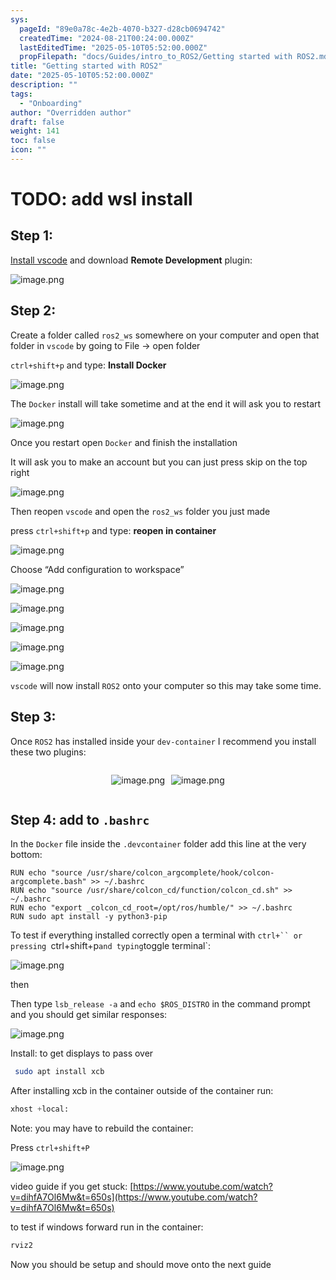 ```yaml
---
sys:
  pageId: "89e0a78c-4e2b-4070-b327-d28cb0694742"
  createdTime: "2024-08-21T00:24:00.000Z"
  lastEditedTime: "2025-05-10T05:52:00.000Z"
  propFilepath: "docs/Guides/intro_to_ROS2/Getting started with ROS2.md"
title: "Getting started with ROS2"
date: "2025-05-10T05:52:00.000Z"
description: ""
tags:
  - "Onboarding"
author: "Overridden author"
draft: false
weight: 141
toc: false
icon: ""
---
```


# TODO: add wsl install

## Step 1:

[Install vscode](https://code.visualstudio.com/download) and download **Remote Development** plugin:

![image.png](https://prod-files-secure.s3.us-west-2.amazonaws.com/d518164a-d88e-44d1-a4ee-3adb3bd8bce0/efb52993-1881-4a40-b95e-6f020334f022/image.png?X-Amz-Algorithm=AWS4-HMAC-SHA256&X-Amz-Content-Sha256=UNSIGNED-PAYLOAD&X-Amz-Credential=ASIAZI2LB466X6A4TP77%2F20250607%2Fus-west-2%2Fs3%2Faws4_request&X-Amz-Date=20250607T200828Z&X-Amz-Expires=3600&X-Amz-Security-Token=IQoJb3JpZ2luX2VjEKP%2F%2F%2F%2F%2F%2F%2F%2F%2F%2FwEaCXVzLXdlc3QtMiJGMEQCIHsB5hXj8%2FCevH5OXQXDFERqOmjBoMIkMPSnF3qEib5wAiBXGsdtrm9HCExvMjVJmtpCUuyF0qI7vK9RGkapP0H9bir%2FAwh8EAAaDDYzNzQyMzE4MzgwNSIMjTnVYpmAVx5wTKCaKtwDDbYBV273sXvyfI7mUEiRR6ybTjCTASJDgXfwZ13n%2BpDSaX309ZazaWrkTdmHj8LKFZkWGGR0PTJ%2FaGZ%2FEWpIDgrEkrbFKqN%2FcUYgJ2FbVeahnb8bEQMnHa0oUbDxHqd1KxagSbh0PnmT1szcycw22DAMnJ1cBW%2BCzIDyFVn6ZPgBJf%2FOSCGWwhcz96i4Y0M%2FtwuopMqtpI%2F4RX0fmcqS62bulr8kUwwmAXsn16%2FBrcb9vvrBrny1SGZJTHMYE%2BXveMGYKI6JnuFw4IQvym7WWRG%2F%2BxgoLLZ6XXq0CS2GfDxBf6aFXie6FC8r8Jya%2BjRMWygpUPf8QJuiyyrBt00TrKBbUVhOyZEmMXU2nF0w%2F1ciITHSeYIe6JLAX20%2BZqVxLj%2FAoYBZVR2dONnPdyu%2BXVqrhA9xueTzxS9QupLoYVjVdrgPw3PMBaKmSjGlfCuKDJ0Xq5G9dJDpGJTn%2Fxl4%2F1fFGPRP%2FHzHOrFhTG6p7Npg1MinnREJUFIF8WRoMGnWco4XXaxzVOjsu2IXliEhIzKi2p8NeSA7iPxJMU1alB0TdL68rWRcxSUrh4TE0JFy%2BocjseH37HpuqWwuM6iuXcSxVWy3ZpAJKB9xWuLZBQMx%2BkI1e7Iv375hTbMwgZaSwgY6pgGnfGG%2BZ0GvSkMzNFwzLejjqLRMcMbVh%2FeByENWBVsUwJAG8%2BUpbXBAVX4H7iEWT0jW9bUWbZqTua03lHB0rnD18%2BFtE91eq91dgGIIkTjqGwIMgVdhiAyZxOw8wWWn%2FGaxahr%2Bkr2eRXQG2ERi6sDOYa5shfdfmVCa%2Fj2NVpqCzYv770iNbHZe6KLlqe2H3wLkKpH%2FGFuv%2BRchiw1DRSoxdKuQNMDZ&X-Amz-Signature=1cb5ac6bd97f872d083a4afc496622837fdc9ae4ee67e036d55125a8a32794fc&X-Amz-SignedHeaders=host&x-id=GetObject)

## Step 2:

Create a folder called `ros2_ws` somewhere on your computer and open that folder in `vscode` by going to File → open folder 

`ctrl+shift+p` and type: **Install Docker**

![image.png](https://prod-files-secure.s3.us-west-2.amazonaws.com/d518164a-d88e-44d1-a4ee-3adb3bd8bce0/2269dc0e-1cd5-47ff-bceb-c04ad9b2eab0/image.png?X-Amz-Algorithm=AWS4-HMAC-SHA256&X-Amz-Content-Sha256=UNSIGNED-PAYLOAD&X-Amz-Credential=ASIAZI2LB466X6A4TP77%2F20250607%2Fus-west-2%2Fs3%2Faws4_request&X-Amz-Date=20250607T200828Z&X-Amz-Expires=3600&X-Amz-Security-Token=IQoJb3JpZ2luX2VjEKP%2F%2F%2F%2F%2F%2F%2F%2F%2F%2FwEaCXVzLXdlc3QtMiJGMEQCIHsB5hXj8%2FCevH5OXQXDFERqOmjBoMIkMPSnF3qEib5wAiBXGsdtrm9HCExvMjVJmtpCUuyF0qI7vK9RGkapP0H9bir%2FAwh8EAAaDDYzNzQyMzE4MzgwNSIMjTnVYpmAVx5wTKCaKtwDDbYBV273sXvyfI7mUEiRR6ybTjCTASJDgXfwZ13n%2BpDSaX309ZazaWrkTdmHj8LKFZkWGGR0PTJ%2FaGZ%2FEWpIDgrEkrbFKqN%2FcUYgJ2FbVeahnb8bEQMnHa0oUbDxHqd1KxagSbh0PnmT1szcycw22DAMnJ1cBW%2BCzIDyFVn6ZPgBJf%2FOSCGWwhcz96i4Y0M%2FtwuopMqtpI%2F4RX0fmcqS62bulr8kUwwmAXsn16%2FBrcb9vvrBrny1SGZJTHMYE%2BXveMGYKI6JnuFw4IQvym7WWRG%2F%2BxgoLLZ6XXq0CS2GfDxBf6aFXie6FC8r8Jya%2BjRMWygpUPf8QJuiyyrBt00TrKBbUVhOyZEmMXU2nF0w%2F1ciITHSeYIe6JLAX20%2BZqVxLj%2FAoYBZVR2dONnPdyu%2BXVqrhA9xueTzxS9QupLoYVjVdrgPw3PMBaKmSjGlfCuKDJ0Xq5G9dJDpGJTn%2Fxl4%2F1fFGPRP%2FHzHOrFhTG6p7Npg1MinnREJUFIF8WRoMGnWco4XXaxzVOjsu2IXliEhIzKi2p8NeSA7iPxJMU1alB0TdL68rWRcxSUrh4TE0JFy%2BocjseH37HpuqWwuM6iuXcSxVWy3ZpAJKB9xWuLZBQMx%2BkI1e7Iv375hTbMwgZaSwgY6pgGnfGG%2BZ0GvSkMzNFwzLejjqLRMcMbVh%2FeByENWBVsUwJAG8%2BUpbXBAVX4H7iEWT0jW9bUWbZqTua03lHB0rnD18%2BFtE91eq91dgGIIkTjqGwIMgVdhiAyZxOw8wWWn%2FGaxahr%2Bkr2eRXQG2ERi6sDOYa5shfdfmVCa%2Fj2NVpqCzYv770iNbHZe6KLlqe2H3wLkKpH%2FGFuv%2BRchiw1DRSoxdKuQNMDZ&X-Amz-Signature=c6aef85e0ea55cd295b45f2dcc099d3ca3e3d67944dcb6fa8c87fceffb24f709&X-Amz-SignedHeaders=host&x-id=GetObject)

The `Docker` install will take sometime and at the end it will ask you to restart

![image.png](https://prod-files-secure.s3.us-west-2.amazonaws.com/d518164a-d88e-44d1-a4ee-3adb3bd8bce0/ed233f78-be33-4b1f-b89c-9c346c0e961e/image.png?X-Amz-Algorithm=AWS4-HMAC-SHA256&X-Amz-Content-Sha256=UNSIGNED-PAYLOAD&X-Amz-Credential=ASIAZI2LB466X6A4TP77%2F20250607%2Fus-west-2%2Fs3%2Faws4_request&X-Amz-Date=20250607T200828Z&X-Amz-Expires=3600&X-Amz-Security-Token=IQoJb3JpZ2luX2VjEKP%2F%2F%2F%2F%2F%2F%2F%2F%2F%2FwEaCXVzLXdlc3QtMiJGMEQCIHsB5hXj8%2FCevH5OXQXDFERqOmjBoMIkMPSnF3qEib5wAiBXGsdtrm9HCExvMjVJmtpCUuyF0qI7vK9RGkapP0H9bir%2FAwh8EAAaDDYzNzQyMzE4MzgwNSIMjTnVYpmAVx5wTKCaKtwDDbYBV273sXvyfI7mUEiRR6ybTjCTASJDgXfwZ13n%2BpDSaX309ZazaWrkTdmHj8LKFZkWGGR0PTJ%2FaGZ%2FEWpIDgrEkrbFKqN%2FcUYgJ2FbVeahnb8bEQMnHa0oUbDxHqd1KxagSbh0PnmT1szcycw22DAMnJ1cBW%2BCzIDyFVn6ZPgBJf%2FOSCGWwhcz96i4Y0M%2FtwuopMqtpI%2F4RX0fmcqS62bulr8kUwwmAXsn16%2FBrcb9vvrBrny1SGZJTHMYE%2BXveMGYKI6JnuFw4IQvym7WWRG%2F%2BxgoLLZ6XXq0CS2GfDxBf6aFXie6FC8r8Jya%2BjRMWygpUPf8QJuiyyrBt00TrKBbUVhOyZEmMXU2nF0w%2F1ciITHSeYIe6JLAX20%2BZqVxLj%2FAoYBZVR2dONnPdyu%2BXVqrhA9xueTzxS9QupLoYVjVdrgPw3PMBaKmSjGlfCuKDJ0Xq5G9dJDpGJTn%2Fxl4%2F1fFGPRP%2FHzHOrFhTG6p7Npg1MinnREJUFIF8WRoMGnWco4XXaxzVOjsu2IXliEhIzKi2p8NeSA7iPxJMU1alB0TdL68rWRcxSUrh4TE0JFy%2BocjseH37HpuqWwuM6iuXcSxVWy3ZpAJKB9xWuLZBQMx%2BkI1e7Iv375hTbMwgZaSwgY6pgGnfGG%2BZ0GvSkMzNFwzLejjqLRMcMbVh%2FeByENWBVsUwJAG8%2BUpbXBAVX4H7iEWT0jW9bUWbZqTua03lHB0rnD18%2BFtE91eq91dgGIIkTjqGwIMgVdhiAyZxOw8wWWn%2FGaxahr%2Bkr2eRXQG2ERi6sDOYa5shfdfmVCa%2Fj2NVpqCzYv770iNbHZe6KLlqe2H3wLkKpH%2FGFuv%2BRchiw1DRSoxdKuQNMDZ&X-Amz-Signature=b40a99449854710aa959f03ebf7165fc62380499c1d899e7bd24ffe3770528fa&X-Amz-SignedHeaders=host&x-id=GetObject)

Once you restart open `Docker` and finish the installation

It will ask you to make an account but you can just press skip on the top right

![image.png](https://prod-files-secure.s3.us-west-2.amazonaws.com/d518164a-d88e-44d1-a4ee-3adb3bd8bce0/21010ad9-1659-4fd9-9f59-9932a09b2a3d/image.png?X-Amz-Algorithm=AWS4-HMAC-SHA256&X-Amz-Content-Sha256=UNSIGNED-PAYLOAD&X-Amz-Credential=ASIAZI2LB466X6A4TP77%2F20250607%2Fus-west-2%2Fs3%2Faws4_request&X-Amz-Date=20250607T200828Z&X-Amz-Expires=3600&X-Amz-Security-Token=IQoJb3JpZ2luX2VjEKP%2F%2F%2F%2F%2F%2F%2F%2F%2F%2FwEaCXVzLXdlc3QtMiJGMEQCIHsB5hXj8%2FCevH5OXQXDFERqOmjBoMIkMPSnF3qEib5wAiBXGsdtrm9HCExvMjVJmtpCUuyF0qI7vK9RGkapP0H9bir%2FAwh8EAAaDDYzNzQyMzE4MzgwNSIMjTnVYpmAVx5wTKCaKtwDDbYBV273sXvyfI7mUEiRR6ybTjCTASJDgXfwZ13n%2BpDSaX309ZazaWrkTdmHj8LKFZkWGGR0PTJ%2FaGZ%2FEWpIDgrEkrbFKqN%2FcUYgJ2FbVeahnb8bEQMnHa0oUbDxHqd1KxagSbh0PnmT1szcycw22DAMnJ1cBW%2BCzIDyFVn6ZPgBJf%2FOSCGWwhcz96i4Y0M%2FtwuopMqtpI%2F4RX0fmcqS62bulr8kUwwmAXsn16%2FBrcb9vvrBrny1SGZJTHMYE%2BXveMGYKI6JnuFw4IQvym7WWRG%2F%2BxgoLLZ6XXq0CS2GfDxBf6aFXie6FC8r8Jya%2BjRMWygpUPf8QJuiyyrBt00TrKBbUVhOyZEmMXU2nF0w%2F1ciITHSeYIe6JLAX20%2BZqVxLj%2FAoYBZVR2dONnPdyu%2BXVqrhA9xueTzxS9QupLoYVjVdrgPw3PMBaKmSjGlfCuKDJ0Xq5G9dJDpGJTn%2Fxl4%2F1fFGPRP%2FHzHOrFhTG6p7Npg1MinnREJUFIF8WRoMGnWco4XXaxzVOjsu2IXliEhIzKi2p8NeSA7iPxJMU1alB0TdL68rWRcxSUrh4TE0JFy%2BocjseH37HpuqWwuM6iuXcSxVWy3ZpAJKB9xWuLZBQMx%2BkI1e7Iv375hTbMwgZaSwgY6pgGnfGG%2BZ0GvSkMzNFwzLejjqLRMcMbVh%2FeByENWBVsUwJAG8%2BUpbXBAVX4H7iEWT0jW9bUWbZqTua03lHB0rnD18%2BFtE91eq91dgGIIkTjqGwIMgVdhiAyZxOw8wWWn%2FGaxahr%2Bkr2eRXQG2ERi6sDOYa5shfdfmVCa%2Fj2NVpqCzYv770iNbHZe6KLlqe2H3wLkKpH%2FGFuv%2BRchiw1DRSoxdKuQNMDZ&X-Amz-Signature=7b3caed604942eb548b3e3560b883aa9ff98702745baaa278fe0ef7dbc71df5f&X-Amz-SignedHeaders=host&x-id=GetObject)

Then reopen `vscode` and open the `ros2_ws` folder you just made

press `ctrl+shift+p` and type: **reopen in container**

![image.png](https://prod-files-secure.s3.us-west-2.amazonaws.com/d518164a-d88e-44d1-a4ee-3adb3bd8bce0/4e93b8c2-41ad-488c-8095-c74205196118/image.png?X-Amz-Algorithm=AWS4-HMAC-SHA256&X-Amz-Content-Sha256=UNSIGNED-PAYLOAD&X-Amz-Credential=ASIAZI2LB466X6A4TP77%2F20250607%2Fus-west-2%2Fs3%2Faws4_request&X-Amz-Date=20250607T200828Z&X-Amz-Expires=3600&X-Amz-Security-Token=IQoJb3JpZ2luX2VjEKP%2F%2F%2F%2F%2F%2F%2F%2F%2F%2FwEaCXVzLXdlc3QtMiJGMEQCIHsB5hXj8%2FCevH5OXQXDFERqOmjBoMIkMPSnF3qEib5wAiBXGsdtrm9HCExvMjVJmtpCUuyF0qI7vK9RGkapP0H9bir%2FAwh8EAAaDDYzNzQyMzE4MzgwNSIMjTnVYpmAVx5wTKCaKtwDDbYBV273sXvyfI7mUEiRR6ybTjCTASJDgXfwZ13n%2BpDSaX309ZazaWrkTdmHj8LKFZkWGGR0PTJ%2FaGZ%2FEWpIDgrEkrbFKqN%2FcUYgJ2FbVeahnb8bEQMnHa0oUbDxHqd1KxagSbh0PnmT1szcycw22DAMnJ1cBW%2BCzIDyFVn6ZPgBJf%2FOSCGWwhcz96i4Y0M%2FtwuopMqtpI%2F4RX0fmcqS62bulr8kUwwmAXsn16%2FBrcb9vvrBrny1SGZJTHMYE%2BXveMGYKI6JnuFw4IQvym7WWRG%2F%2BxgoLLZ6XXq0CS2GfDxBf6aFXie6FC8r8Jya%2BjRMWygpUPf8QJuiyyrBt00TrKBbUVhOyZEmMXU2nF0w%2F1ciITHSeYIe6JLAX20%2BZqVxLj%2FAoYBZVR2dONnPdyu%2BXVqrhA9xueTzxS9QupLoYVjVdrgPw3PMBaKmSjGlfCuKDJ0Xq5G9dJDpGJTn%2Fxl4%2F1fFGPRP%2FHzHOrFhTG6p7Npg1MinnREJUFIF8WRoMGnWco4XXaxzVOjsu2IXliEhIzKi2p8NeSA7iPxJMU1alB0TdL68rWRcxSUrh4TE0JFy%2BocjseH37HpuqWwuM6iuXcSxVWy3ZpAJKB9xWuLZBQMx%2BkI1e7Iv375hTbMwgZaSwgY6pgGnfGG%2BZ0GvSkMzNFwzLejjqLRMcMbVh%2FeByENWBVsUwJAG8%2BUpbXBAVX4H7iEWT0jW9bUWbZqTua03lHB0rnD18%2BFtE91eq91dgGIIkTjqGwIMgVdhiAyZxOw8wWWn%2FGaxahr%2Bkr2eRXQG2ERi6sDOYa5shfdfmVCa%2Fj2NVpqCzYv770iNbHZe6KLlqe2H3wLkKpH%2FGFuv%2BRchiw1DRSoxdKuQNMDZ&X-Amz-Signature=9f004b292c9137bee9e541f88e282779176e57a19f4486f06a0aaef7aed58cfd&X-Amz-SignedHeaders=host&x-id=GetObject)

Choose “Add configuration to workspace”

![image.png](https://prod-files-secure.s3.us-west-2.amazonaws.com/d518164a-d88e-44d1-a4ee-3adb3bd8bce0/9560b282-5060-4989-ba37-97e7b2c22476/image.png?X-Amz-Algorithm=AWS4-HMAC-SHA256&X-Amz-Content-Sha256=UNSIGNED-PAYLOAD&X-Amz-Credential=ASIAZI2LB466X6A4TP77%2F20250607%2Fus-west-2%2Fs3%2Faws4_request&X-Amz-Date=20250607T200828Z&X-Amz-Expires=3600&X-Amz-Security-Token=IQoJb3JpZ2luX2VjEKP%2F%2F%2F%2F%2F%2F%2F%2F%2F%2FwEaCXVzLXdlc3QtMiJGMEQCIHsB5hXj8%2FCevH5OXQXDFERqOmjBoMIkMPSnF3qEib5wAiBXGsdtrm9HCExvMjVJmtpCUuyF0qI7vK9RGkapP0H9bir%2FAwh8EAAaDDYzNzQyMzE4MzgwNSIMjTnVYpmAVx5wTKCaKtwDDbYBV273sXvyfI7mUEiRR6ybTjCTASJDgXfwZ13n%2BpDSaX309ZazaWrkTdmHj8LKFZkWGGR0PTJ%2FaGZ%2FEWpIDgrEkrbFKqN%2FcUYgJ2FbVeahnb8bEQMnHa0oUbDxHqd1KxagSbh0PnmT1szcycw22DAMnJ1cBW%2BCzIDyFVn6ZPgBJf%2FOSCGWwhcz96i4Y0M%2FtwuopMqtpI%2F4RX0fmcqS62bulr8kUwwmAXsn16%2FBrcb9vvrBrny1SGZJTHMYE%2BXveMGYKI6JnuFw4IQvym7WWRG%2F%2BxgoLLZ6XXq0CS2GfDxBf6aFXie6FC8r8Jya%2BjRMWygpUPf8QJuiyyrBt00TrKBbUVhOyZEmMXU2nF0w%2F1ciITHSeYIe6JLAX20%2BZqVxLj%2FAoYBZVR2dONnPdyu%2BXVqrhA9xueTzxS9QupLoYVjVdrgPw3PMBaKmSjGlfCuKDJ0Xq5G9dJDpGJTn%2Fxl4%2F1fFGPRP%2FHzHOrFhTG6p7Npg1MinnREJUFIF8WRoMGnWco4XXaxzVOjsu2IXliEhIzKi2p8NeSA7iPxJMU1alB0TdL68rWRcxSUrh4TE0JFy%2BocjseH37HpuqWwuM6iuXcSxVWy3ZpAJKB9xWuLZBQMx%2BkI1e7Iv375hTbMwgZaSwgY6pgGnfGG%2BZ0GvSkMzNFwzLejjqLRMcMbVh%2FeByENWBVsUwJAG8%2BUpbXBAVX4H7iEWT0jW9bUWbZqTua03lHB0rnD18%2BFtE91eq91dgGIIkTjqGwIMgVdhiAyZxOw8wWWn%2FGaxahr%2Bkr2eRXQG2ERi6sDOYa5shfdfmVCa%2Fj2NVpqCzYv770iNbHZe6KLlqe2H3wLkKpH%2FGFuv%2BRchiw1DRSoxdKuQNMDZ&X-Amz-Signature=054a25c9ea2f131db35a958a520ff198e868ad5c38dcbdeb05f481d495a14f2b&X-Amz-SignedHeaders=host&x-id=GetObject)

![image.png](https://prod-files-secure.s3.us-west-2.amazonaws.com/d518164a-d88e-44d1-a4ee-3adb3bd8bce0/2ee63f81-886b-48e8-a553-dc6e5eac99e4/image.png?X-Amz-Algorithm=AWS4-HMAC-SHA256&X-Amz-Content-Sha256=UNSIGNED-PAYLOAD&X-Amz-Credential=ASIAZI2LB466X6A4TP77%2F20250607%2Fus-west-2%2Fs3%2Faws4_request&X-Amz-Date=20250607T200828Z&X-Amz-Expires=3600&X-Amz-Security-Token=IQoJb3JpZ2luX2VjEKP%2F%2F%2F%2F%2F%2F%2F%2F%2F%2FwEaCXVzLXdlc3QtMiJGMEQCIHsB5hXj8%2FCevH5OXQXDFERqOmjBoMIkMPSnF3qEib5wAiBXGsdtrm9HCExvMjVJmtpCUuyF0qI7vK9RGkapP0H9bir%2FAwh8EAAaDDYzNzQyMzE4MzgwNSIMjTnVYpmAVx5wTKCaKtwDDbYBV273sXvyfI7mUEiRR6ybTjCTASJDgXfwZ13n%2BpDSaX309ZazaWrkTdmHj8LKFZkWGGR0PTJ%2FaGZ%2FEWpIDgrEkrbFKqN%2FcUYgJ2FbVeahnb8bEQMnHa0oUbDxHqd1KxagSbh0PnmT1szcycw22DAMnJ1cBW%2BCzIDyFVn6ZPgBJf%2FOSCGWwhcz96i4Y0M%2FtwuopMqtpI%2F4RX0fmcqS62bulr8kUwwmAXsn16%2FBrcb9vvrBrny1SGZJTHMYE%2BXveMGYKI6JnuFw4IQvym7WWRG%2F%2BxgoLLZ6XXq0CS2GfDxBf6aFXie6FC8r8Jya%2BjRMWygpUPf8QJuiyyrBt00TrKBbUVhOyZEmMXU2nF0w%2F1ciITHSeYIe6JLAX20%2BZqVxLj%2FAoYBZVR2dONnPdyu%2BXVqrhA9xueTzxS9QupLoYVjVdrgPw3PMBaKmSjGlfCuKDJ0Xq5G9dJDpGJTn%2Fxl4%2F1fFGPRP%2FHzHOrFhTG6p7Npg1MinnREJUFIF8WRoMGnWco4XXaxzVOjsu2IXliEhIzKi2p8NeSA7iPxJMU1alB0TdL68rWRcxSUrh4TE0JFy%2BocjseH37HpuqWwuM6iuXcSxVWy3ZpAJKB9xWuLZBQMx%2BkI1e7Iv375hTbMwgZaSwgY6pgGnfGG%2BZ0GvSkMzNFwzLejjqLRMcMbVh%2FeByENWBVsUwJAG8%2BUpbXBAVX4H7iEWT0jW9bUWbZqTua03lHB0rnD18%2BFtE91eq91dgGIIkTjqGwIMgVdhiAyZxOw8wWWn%2FGaxahr%2Bkr2eRXQG2ERi6sDOYa5shfdfmVCa%2Fj2NVpqCzYv770iNbHZe6KLlqe2H3wLkKpH%2FGFuv%2BRchiw1DRSoxdKuQNMDZ&X-Amz-Signature=8c98011a15c26d5e83bc006d5223a2363ad5a404402dd4459b43909fe13675ab&X-Amz-SignedHeaders=host&x-id=GetObject)

![image.png](https://prod-files-secure.s3.us-west-2.amazonaws.com/d518164a-d88e-44d1-a4ee-3adb3bd8bce0/ae1580b2-b048-407e-aed9-b584224a7a04/image.png?X-Amz-Algorithm=AWS4-HMAC-SHA256&X-Amz-Content-Sha256=UNSIGNED-PAYLOAD&X-Amz-Credential=ASIAZI2LB466X6A4TP77%2F20250607%2Fus-west-2%2Fs3%2Faws4_request&X-Amz-Date=20250607T200828Z&X-Amz-Expires=3600&X-Amz-Security-Token=IQoJb3JpZ2luX2VjEKP%2F%2F%2F%2F%2F%2F%2F%2F%2F%2FwEaCXVzLXdlc3QtMiJGMEQCIHsB5hXj8%2FCevH5OXQXDFERqOmjBoMIkMPSnF3qEib5wAiBXGsdtrm9HCExvMjVJmtpCUuyF0qI7vK9RGkapP0H9bir%2FAwh8EAAaDDYzNzQyMzE4MzgwNSIMjTnVYpmAVx5wTKCaKtwDDbYBV273sXvyfI7mUEiRR6ybTjCTASJDgXfwZ13n%2BpDSaX309ZazaWrkTdmHj8LKFZkWGGR0PTJ%2FaGZ%2FEWpIDgrEkrbFKqN%2FcUYgJ2FbVeahnb8bEQMnHa0oUbDxHqd1KxagSbh0PnmT1szcycw22DAMnJ1cBW%2BCzIDyFVn6ZPgBJf%2FOSCGWwhcz96i4Y0M%2FtwuopMqtpI%2F4RX0fmcqS62bulr8kUwwmAXsn16%2FBrcb9vvrBrny1SGZJTHMYE%2BXveMGYKI6JnuFw4IQvym7WWRG%2F%2BxgoLLZ6XXq0CS2GfDxBf6aFXie6FC8r8Jya%2BjRMWygpUPf8QJuiyyrBt00TrKBbUVhOyZEmMXU2nF0w%2F1ciITHSeYIe6JLAX20%2BZqVxLj%2FAoYBZVR2dONnPdyu%2BXVqrhA9xueTzxS9QupLoYVjVdrgPw3PMBaKmSjGlfCuKDJ0Xq5G9dJDpGJTn%2Fxl4%2F1fFGPRP%2FHzHOrFhTG6p7Npg1MinnREJUFIF8WRoMGnWco4XXaxzVOjsu2IXliEhIzKi2p8NeSA7iPxJMU1alB0TdL68rWRcxSUrh4TE0JFy%2BocjseH37HpuqWwuM6iuXcSxVWy3ZpAJKB9xWuLZBQMx%2BkI1e7Iv375hTbMwgZaSwgY6pgGnfGG%2BZ0GvSkMzNFwzLejjqLRMcMbVh%2FeByENWBVsUwJAG8%2BUpbXBAVX4H7iEWT0jW9bUWbZqTua03lHB0rnD18%2BFtE91eq91dgGIIkTjqGwIMgVdhiAyZxOw8wWWn%2FGaxahr%2Bkr2eRXQG2ERi6sDOYa5shfdfmVCa%2Fj2NVpqCzYv770iNbHZe6KLlqe2H3wLkKpH%2FGFuv%2BRchiw1DRSoxdKuQNMDZ&X-Amz-Signature=48860f85d48f71d470e23733085f7c8d87a0e67c6a39d98f758d5ca28a01b603&X-Amz-SignedHeaders=host&x-id=GetObject)

![image.png](https://prod-files-secure.s3.us-west-2.amazonaws.com/d518164a-d88e-44d1-a4ee-3adb3bd8bce0/53255b28-f75e-430f-b9e3-c0ac8577e42b/image.png?X-Amz-Algorithm=AWS4-HMAC-SHA256&X-Amz-Content-Sha256=UNSIGNED-PAYLOAD&X-Amz-Credential=ASIAZI2LB466X6A4TP77%2F20250607%2Fus-west-2%2Fs3%2Faws4_request&X-Amz-Date=20250607T200828Z&X-Amz-Expires=3600&X-Amz-Security-Token=IQoJb3JpZ2luX2VjEKP%2F%2F%2F%2F%2F%2F%2F%2F%2F%2FwEaCXVzLXdlc3QtMiJGMEQCIHsB5hXj8%2FCevH5OXQXDFERqOmjBoMIkMPSnF3qEib5wAiBXGsdtrm9HCExvMjVJmtpCUuyF0qI7vK9RGkapP0H9bir%2FAwh8EAAaDDYzNzQyMzE4MzgwNSIMjTnVYpmAVx5wTKCaKtwDDbYBV273sXvyfI7mUEiRR6ybTjCTASJDgXfwZ13n%2BpDSaX309ZazaWrkTdmHj8LKFZkWGGR0PTJ%2FaGZ%2FEWpIDgrEkrbFKqN%2FcUYgJ2FbVeahnb8bEQMnHa0oUbDxHqd1KxagSbh0PnmT1szcycw22DAMnJ1cBW%2BCzIDyFVn6ZPgBJf%2FOSCGWwhcz96i4Y0M%2FtwuopMqtpI%2F4RX0fmcqS62bulr8kUwwmAXsn16%2FBrcb9vvrBrny1SGZJTHMYE%2BXveMGYKI6JnuFw4IQvym7WWRG%2F%2BxgoLLZ6XXq0CS2GfDxBf6aFXie6FC8r8Jya%2BjRMWygpUPf8QJuiyyrBt00TrKBbUVhOyZEmMXU2nF0w%2F1ciITHSeYIe6JLAX20%2BZqVxLj%2FAoYBZVR2dONnPdyu%2BXVqrhA9xueTzxS9QupLoYVjVdrgPw3PMBaKmSjGlfCuKDJ0Xq5G9dJDpGJTn%2Fxl4%2F1fFGPRP%2FHzHOrFhTG6p7Npg1MinnREJUFIF8WRoMGnWco4XXaxzVOjsu2IXliEhIzKi2p8NeSA7iPxJMU1alB0TdL68rWRcxSUrh4TE0JFy%2BocjseH37HpuqWwuM6iuXcSxVWy3ZpAJKB9xWuLZBQMx%2BkI1e7Iv375hTbMwgZaSwgY6pgGnfGG%2BZ0GvSkMzNFwzLejjqLRMcMbVh%2FeByENWBVsUwJAG8%2BUpbXBAVX4H7iEWT0jW9bUWbZqTua03lHB0rnD18%2BFtE91eq91dgGIIkTjqGwIMgVdhiAyZxOw8wWWn%2FGaxahr%2Bkr2eRXQG2ERi6sDOYa5shfdfmVCa%2Fj2NVpqCzYv770iNbHZe6KLlqe2H3wLkKpH%2FGFuv%2BRchiw1DRSoxdKuQNMDZ&X-Amz-Signature=538632b293e7ff3b70f7b514ffadf6e913cac73f39dfb918d280d47cd215d77d&X-Amz-SignedHeaders=host&x-id=GetObject)

![image.png](https://prod-files-secure.s3.us-west-2.amazonaws.com/d518164a-d88e-44d1-a4ee-3adb3bd8bce0/7c562767-5af9-4ffb-97d1-327bcdf4ee00/image.png?X-Amz-Algorithm=AWS4-HMAC-SHA256&X-Amz-Content-Sha256=UNSIGNED-PAYLOAD&X-Amz-Credential=ASIAZI2LB466X6A4TP77%2F20250607%2Fus-west-2%2Fs3%2Faws4_request&X-Amz-Date=20250607T200828Z&X-Amz-Expires=3600&X-Amz-Security-Token=IQoJb3JpZ2luX2VjEKP%2F%2F%2F%2F%2F%2F%2F%2F%2F%2FwEaCXVzLXdlc3QtMiJGMEQCIHsB5hXj8%2FCevH5OXQXDFERqOmjBoMIkMPSnF3qEib5wAiBXGsdtrm9HCExvMjVJmtpCUuyF0qI7vK9RGkapP0H9bir%2FAwh8EAAaDDYzNzQyMzE4MzgwNSIMjTnVYpmAVx5wTKCaKtwDDbYBV273sXvyfI7mUEiRR6ybTjCTASJDgXfwZ13n%2BpDSaX309ZazaWrkTdmHj8LKFZkWGGR0PTJ%2FaGZ%2FEWpIDgrEkrbFKqN%2FcUYgJ2FbVeahnb8bEQMnHa0oUbDxHqd1KxagSbh0PnmT1szcycw22DAMnJ1cBW%2BCzIDyFVn6ZPgBJf%2FOSCGWwhcz96i4Y0M%2FtwuopMqtpI%2F4RX0fmcqS62bulr8kUwwmAXsn16%2FBrcb9vvrBrny1SGZJTHMYE%2BXveMGYKI6JnuFw4IQvym7WWRG%2F%2BxgoLLZ6XXq0CS2GfDxBf6aFXie6FC8r8Jya%2BjRMWygpUPf8QJuiyyrBt00TrKBbUVhOyZEmMXU2nF0w%2F1ciITHSeYIe6JLAX20%2BZqVxLj%2FAoYBZVR2dONnPdyu%2BXVqrhA9xueTzxS9QupLoYVjVdrgPw3PMBaKmSjGlfCuKDJ0Xq5G9dJDpGJTn%2Fxl4%2F1fFGPRP%2FHzHOrFhTG6p7Npg1MinnREJUFIF8WRoMGnWco4XXaxzVOjsu2IXliEhIzKi2p8NeSA7iPxJMU1alB0TdL68rWRcxSUrh4TE0JFy%2BocjseH37HpuqWwuM6iuXcSxVWy3ZpAJKB9xWuLZBQMx%2BkI1e7Iv375hTbMwgZaSwgY6pgGnfGG%2BZ0GvSkMzNFwzLejjqLRMcMbVh%2FeByENWBVsUwJAG8%2BUpbXBAVX4H7iEWT0jW9bUWbZqTua03lHB0rnD18%2BFtE91eq91dgGIIkTjqGwIMgVdhiAyZxOw8wWWn%2FGaxahr%2Bkr2eRXQG2ERi6sDOYa5shfdfmVCa%2Fj2NVpqCzYv770iNbHZe6KLlqe2H3wLkKpH%2FGFuv%2BRchiw1DRSoxdKuQNMDZ&X-Amz-Signature=84be23733e6d5a38f4004f421c0d5511967fd122c362d566fb95e9fcdf929c68&X-Amz-SignedHeaders=host&x-id=GetObject)

`vscode` will now install `ROS2` onto your computer so this may take some time.

## Step 3:

Once `ROS2` has installed inside your `dev-container` I recommend you install these two plugins:

<div style="display: flex;flex-direction: row; column-gap:10px; max-width: 630px;justify-content: center;">
<div>

![image.png](https://prod-files-secure.s3.us-west-2.amazonaws.com/d518164a-d88e-44d1-a4ee-3adb3bd8bce0/3fc3d550-5a54-4ba1-ba6b-faa01cdb7369/image.png?X-Amz-Algorithm=AWS4-HMAC-SHA256&X-Amz-Content-Sha256=UNSIGNED-PAYLOAD&X-Amz-Credential=ASIAZI2LB4664SUBWFOP%2F20250607%2Fus-west-2%2Fs3%2Faws4_request&X-Amz-Date=20250607T200831Z&X-Amz-Expires=3600&X-Amz-Security-Token=IQoJb3JpZ2luX2VjEKP%2F%2F%2F%2F%2F%2F%2F%2F%2F%2FwEaCXVzLXdlc3QtMiJGMEQCIAxDf8ZIItpfQPSfu2WMzjpakfdOiw57awNKo3iHaSpYAiABJrexPXpQE%2B%2BVwwQQX1l04%2FM%2Bb0V6Q7fHfZaf2%2FCMlSr%2FAwh8EAAaDDYzNzQyMzE4MzgwNSIMR2bp0561WdlNUwdRKtwDTZ3XoCT0u0cWIr7xSNzkI9%2FUIsBXKEBDO9NMvb2BPaOIl2Trofo34%2FFhZTZzj8u7KcaHNMzZgpVq%2BBRCG8Gm%2FPUXS%2BjA%2BVLnQXcKxu6bz9TUBrPbSELzZ2VadS3GQy%2FVWWxMxXNz%2ByQwnuZi0fBt8bpqA97RdsF9fd3SN7rvqM7Ab%2FlpobhxJjn2uIxmjTWksqNOgDLDTLhvEM6rN8BYy8eIISLXtWXtH2DW98JBCBsm4cnBJI3kVoFjtcvt5blY2zqNW44VuUEAuQZqPM6FdJyMZcu3VAU5Fm%2B%2BhIR8dUSi5OJH8lRFiMoPfnUrLo9v5qLZy2JYk8eJyZWIHP9qfK7sUvTg7p%2BiZaR5l4hJD%2BgUBNc5P9T0Uc7nCxMyRwQH7BhX8pt0zlq%2FoMVh7izna8QGKTNh6ucomxcsEZqWscKlJwZRA20E%2BGc3pmtLq%2FXGE%2F61Z%2BzaGlgejYg9GE%2Bqv4ejW%2B6MO%2FLJPq2wIXWtGkx0IC88n%2BJsa8sJFLJV%2FxyuSEkg%2BfyB96jwk2HxoI%2B1a6hOiXvg62WF1XwJJlcXsWOgGHucKRFfnjVsjomKzHuL5p8i74WWLLm1CSn5z%2BCxE8ROTv3XpZX2H3hlivzNf3Czpbfr7afHJTgOFMcwg5aSwgY6pgEh8UEZGzegHlmrGNJvCfH%2BWgkm%2F%2FuudBgyL8GtjjWFXopxbTrs4EVA4FAehTDGM9LhP8fKnSfUF7rZXE6UtojdwJ8NXtT6VYXyqTeSf6sNES1V1T8u5yATjxLycsb1w07ArcFrQ8Ze1L2XywlkqQhq7aJ9EteduCTUQXokZMxCvT%2BZaJXYQfHrW%2Foxp8PK1peuqwVnvKDeg5Rlh9VAxA4RQp9NbA%2Bk&X-Amz-Signature=92f0060f133620f60465b9c2cec578e946b07ce72f8a98bca252e5f1d91da04c&X-Amz-SignedHeaders=host&x-id=GetObject)

</div>
<div>

![image.png](https://prod-files-secure.s3.us-west-2.amazonaws.com/d518164a-d88e-44d1-a4ee-3adb3bd8bce0/d994cc66-13c2-4093-a5a3-f84cf4601a82/image.png?X-Amz-Algorithm=AWS4-HMAC-SHA256&X-Amz-Content-Sha256=UNSIGNED-PAYLOAD&X-Amz-Credential=ASIAZI2LB4664MSVVZUW%2F20250607%2Fus-west-2%2Fs3%2Faws4_request&X-Amz-Date=20250607T200831Z&X-Amz-Expires=3600&X-Amz-Security-Token=IQoJb3JpZ2luX2VjEKP%2F%2F%2F%2F%2F%2F%2F%2F%2F%2FwEaCXVzLXdlc3QtMiJHMEUCIDJ9Wc1Amn8iyrzXZa2lYLn9toem0S%2BjL7SyGwU5p2E9AiEA1kyYBT7hkKGr0HTnUSFfdjgLd1ewW7k8%2FtzfIof1DQ4q%2FwMIfBAAGgw2Mzc0MjMxODM4MDUiDNnxfmiQI45RGHj8XCrcA6DTnOlYFhlNT29fLRqI05gTmQdD9hG4X%2BnxsTIG5JZUjpEuWkwtjBDiH0OMfOioR5%2BfWIXzvNosrHTaze%2BKf3frCPC5EkkZxsl0uso2qTFFof55%2BeGfCx24TaDZDVUQ7CQXJYpbGUUcfRdlbnINLYz71CTTYWS%2BLTqevOMih3hwTy4vg5IbdBhXwfmUzHz01ZUp7EBmsl5t9uDj9PSOvhfTfCnRo4E1WB11bYPg9Ghf1Pl%2FC%2BzzSO%2Bp%2BdJTv6%2BklhGDbt5m8Yikn1Pb8cICoGtVVc85Ar7N4vQ9nVpS%2BKLDBZigQUO%2BcimKWyFWEfHEz%2BuCp1%2FUGgEQ9PAmInGPFOHs%2BPd0PXeiEmvDVFBHDjVdJ0G2%2BGBx6BfQAKmnYXmZtA7GgoZORXKKcFsjXcLXOg8H29%2B1RoL9L41AQYAFn0QikoUULe7OQtZe3MekuD92n19PzxJnYVJl5XIvPOP72WIt%2Fj37iR9Z4ZwfVjPjZXwKXfJkJDEJozSTvmNs1lpQKRy0HwEu0MIDhhv%2FNEqjwZ4pR1caPlTH%2Fe66%2BAAyZ2FyIKt5fIf6WukgMUSeAbtc0akcQrW14T1X%2FuBTFjQ64WZpZy4jAFmOxQxl4HPX4WWkKynB8la%2BQdxYyopuMN%2BVksIGOqUBuvhugWuBpR9GbW47h8I%2Bi8kIlJJ4ZUWlOCUENe%2BZKurkzQSdepqSf2O%2BZeS%2B%2BooTWFVmjdT3%2Fgo0Z7Sq8hakgGzUcchKnpG80Nw9ZiJrEJmHhkZOxTZOf5bsGJelzv59LYAaz9zxQwdwS3HQB3wy%2BMWsR3N6eMaBgOMdaT5eQ95%2BIRN6TvDkaIF%2B%2F6uXC%2BoWqqWPxS9z8XjCSwbm6Hz5oFdrWOB%2B&X-Amz-Signature=80e604513b07a635d7498b14e74f9483cfbe9402b601b9331adf77683876138f&X-Amz-SignedHeaders=host&x-id=GetObject)

</div>
</div>

## Step 4: add to `.bashrc`

In the `Docker` file inside the `.devcontainer` folder add this line at the very bottom: 

```docker
RUN echo "source /usr/share/colcon_argcomplete/hook/colcon-argcomplete.bash" >> ~/.bashrc
RUN echo "source /usr/share/colcon_cd/function/colcon_cd.sh" >> ~/.bashrc
RUN echo "export _colcon_cd_root=/opt/ros/humble/" >> ~/.bashrc
RUN sudo apt install -y python3-pip 
```

To test if everything installed correctly open a terminal with `ctrl+`` or pressing `ctrl+shift+p` and typing `toggle terminal`:

![image.png](https://prod-files-secure.s3.us-west-2.amazonaws.com/d518164a-d88e-44d1-a4ee-3adb3bd8bce0/6a4943d8-b04e-4c02-9a58-775f3384d1a5/image.png?X-Amz-Algorithm=AWS4-HMAC-SHA256&X-Amz-Content-Sha256=UNSIGNED-PAYLOAD&X-Amz-Credential=ASIAZI2LB466X6A4TP77%2F20250607%2Fus-west-2%2Fs3%2Faws4_request&X-Amz-Date=20250607T200828Z&X-Amz-Expires=3600&X-Amz-Security-Token=IQoJb3JpZ2luX2VjEKP%2F%2F%2F%2F%2F%2F%2F%2F%2F%2FwEaCXVzLXdlc3QtMiJGMEQCIHsB5hXj8%2FCevH5OXQXDFERqOmjBoMIkMPSnF3qEib5wAiBXGsdtrm9HCExvMjVJmtpCUuyF0qI7vK9RGkapP0H9bir%2FAwh8EAAaDDYzNzQyMzE4MzgwNSIMjTnVYpmAVx5wTKCaKtwDDbYBV273sXvyfI7mUEiRR6ybTjCTASJDgXfwZ13n%2BpDSaX309ZazaWrkTdmHj8LKFZkWGGR0PTJ%2FaGZ%2FEWpIDgrEkrbFKqN%2FcUYgJ2FbVeahnb8bEQMnHa0oUbDxHqd1KxagSbh0PnmT1szcycw22DAMnJ1cBW%2BCzIDyFVn6ZPgBJf%2FOSCGWwhcz96i4Y0M%2FtwuopMqtpI%2F4RX0fmcqS62bulr8kUwwmAXsn16%2FBrcb9vvrBrny1SGZJTHMYE%2BXveMGYKI6JnuFw4IQvym7WWRG%2F%2BxgoLLZ6XXq0CS2GfDxBf6aFXie6FC8r8Jya%2BjRMWygpUPf8QJuiyyrBt00TrKBbUVhOyZEmMXU2nF0w%2F1ciITHSeYIe6JLAX20%2BZqVxLj%2FAoYBZVR2dONnPdyu%2BXVqrhA9xueTzxS9QupLoYVjVdrgPw3PMBaKmSjGlfCuKDJ0Xq5G9dJDpGJTn%2Fxl4%2F1fFGPRP%2FHzHOrFhTG6p7Npg1MinnREJUFIF8WRoMGnWco4XXaxzVOjsu2IXliEhIzKi2p8NeSA7iPxJMU1alB0TdL68rWRcxSUrh4TE0JFy%2BocjseH37HpuqWwuM6iuXcSxVWy3ZpAJKB9xWuLZBQMx%2BkI1e7Iv375hTbMwgZaSwgY6pgGnfGG%2BZ0GvSkMzNFwzLejjqLRMcMbVh%2FeByENWBVsUwJAG8%2BUpbXBAVX4H7iEWT0jW9bUWbZqTua03lHB0rnD18%2BFtE91eq91dgGIIkTjqGwIMgVdhiAyZxOw8wWWn%2FGaxahr%2Bkr2eRXQG2ERi6sDOYa5shfdfmVCa%2Fj2NVpqCzYv770iNbHZe6KLlqe2H3wLkKpH%2FGFuv%2BRchiw1DRSoxdKuQNMDZ&X-Amz-Signature=112c27cd0a0ab594f54ad6c88dda213c124110b74f3fd272c253d35fa677338f&X-Amz-SignedHeaders=host&x-id=GetObject)

then 

Then type `lsb_release -a` and `echo $ROS_DISTRO` in the command prompt and you should get similar responses:

![image.png](https://prod-files-secure.s3.us-west-2.amazonaws.com/d518164a-d88e-44d1-a4ee-3adb3bd8bce0/3e635dec-a805-4e85-8b9e-d000e5b71a4e/image.png?X-Amz-Algorithm=AWS4-HMAC-SHA256&X-Amz-Content-Sha256=UNSIGNED-PAYLOAD&X-Amz-Credential=ASIAZI2LB466X6A4TP77%2F20250607%2Fus-west-2%2Fs3%2Faws4_request&X-Amz-Date=20250607T200828Z&X-Amz-Expires=3600&X-Amz-Security-Token=IQoJb3JpZ2luX2VjEKP%2F%2F%2F%2F%2F%2F%2F%2F%2F%2FwEaCXVzLXdlc3QtMiJGMEQCIHsB5hXj8%2FCevH5OXQXDFERqOmjBoMIkMPSnF3qEib5wAiBXGsdtrm9HCExvMjVJmtpCUuyF0qI7vK9RGkapP0H9bir%2FAwh8EAAaDDYzNzQyMzE4MzgwNSIMjTnVYpmAVx5wTKCaKtwDDbYBV273sXvyfI7mUEiRR6ybTjCTASJDgXfwZ13n%2BpDSaX309ZazaWrkTdmHj8LKFZkWGGR0PTJ%2FaGZ%2FEWpIDgrEkrbFKqN%2FcUYgJ2FbVeahnb8bEQMnHa0oUbDxHqd1KxagSbh0PnmT1szcycw22DAMnJ1cBW%2BCzIDyFVn6ZPgBJf%2FOSCGWwhcz96i4Y0M%2FtwuopMqtpI%2F4RX0fmcqS62bulr8kUwwmAXsn16%2FBrcb9vvrBrny1SGZJTHMYE%2BXveMGYKI6JnuFw4IQvym7WWRG%2F%2BxgoLLZ6XXq0CS2GfDxBf6aFXie6FC8r8Jya%2BjRMWygpUPf8QJuiyyrBt00TrKBbUVhOyZEmMXU2nF0w%2F1ciITHSeYIe6JLAX20%2BZqVxLj%2FAoYBZVR2dONnPdyu%2BXVqrhA9xueTzxS9QupLoYVjVdrgPw3PMBaKmSjGlfCuKDJ0Xq5G9dJDpGJTn%2Fxl4%2F1fFGPRP%2FHzHOrFhTG6p7Npg1MinnREJUFIF8WRoMGnWco4XXaxzVOjsu2IXliEhIzKi2p8NeSA7iPxJMU1alB0TdL68rWRcxSUrh4TE0JFy%2BocjseH37HpuqWwuM6iuXcSxVWy3ZpAJKB9xWuLZBQMx%2BkI1e7Iv375hTbMwgZaSwgY6pgGnfGG%2BZ0GvSkMzNFwzLejjqLRMcMbVh%2FeByENWBVsUwJAG8%2BUpbXBAVX4H7iEWT0jW9bUWbZqTua03lHB0rnD18%2BFtE91eq91dgGIIkTjqGwIMgVdhiAyZxOw8wWWn%2FGaxahr%2Bkr2eRXQG2ERi6sDOYa5shfdfmVCa%2Fj2NVpqCzYv770iNbHZe6KLlqe2H3wLkKpH%2FGFuv%2BRchiw1DRSoxdKuQNMDZ&X-Amz-Signature=0355f1b81a2da6a68c307acffc6adb8763a17bb895c5f71574cdd0b6e75a7931&X-Amz-SignedHeaders=host&x-id=GetObject)

Install:  to get displays to pass over

```bash
 sudo apt install xcb
```

After installing xcb in the container outside of the container run:

```python
xhost +local:
```

Note: you may have to rebuild the container:

Press `ctrl+shift+P`

![image.png](https://prod-files-secure.s3.us-west-2.amazonaws.com/d518164a-d88e-44d1-a4ee-3adb3bd8bce0/6c2be660-2618-4c38-9c26-53554f7a0b7b/image.png?X-Amz-Algorithm=AWS4-HMAC-SHA256&X-Amz-Content-Sha256=UNSIGNED-PAYLOAD&X-Amz-Credential=ASIAZI2LB466X6A4TP77%2F20250607%2Fus-west-2%2Fs3%2Faws4_request&X-Amz-Date=20250607T200828Z&X-Amz-Expires=3600&X-Amz-Security-Token=IQoJb3JpZ2luX2VjEKP%2F%2F%2F%2F%2F%2F%2F%2F%2F%2FwEaCXVzLXdlc3QtMiJGMEQCIHsB5hXj8%2FCevH5OXQXDFERqOmjBoMIkMPSnF3qEib5wAiBXGsdtrm9HCExvMjVJmtpCUuyF0qI7vK9RGkapP0H9bir%2FAwh8EAAaDDYzNzQyMzE4MzgwNSIMjTnVYpmAVx5wTKCaKtwDDbYBV273sXvyfI7mUEiRR6ybTjCTASJDgXfwZ13n%2BpDSaX309ZazaWrkTdmHj8LKFZkWGGR0PTJ%2FaGZ%2FEWpIDgrEkrbFKqN%2FcUYgJ2FbVeahnb8bEQMnHa0oUbDxHqd1KxagSbh0PnmT1szcycw22DAMnJ1cBW%2BCzIDyFVn6ZPgBJf%2FOSCGWwhcz96i4Y0M%2FtwuopMqtpI%2F4RX0fmcqS62bulr8kUwwmAXsn16%2FBrcb9vvrBrny1SGZJTHMYE%2BXveMGYKI6JnuFw4IQvym7WWRG%2F%2BxgoLLZ6XXq0CS2GfDxBf6aFXie6FC8r8Jya%2BjRMWygpUPf8QJuiyyrBt00TrKBbUVhOyZEmMXU2nF0w%2F1ciITHSeYIe6JLAX20%2BZqVxLj%2FAoYBZVR2dONnPdyu%2BXVqrhA9xueTzxS9QupLoYVjVdrgPw3PMBaKmSjGlfCuKDJ0Xq5G9dJDpGJTn%2Fxl4%2F1fFGPRP%2FHzHOrFhTG6p7Npg1MinnREJUFIF8WRoMGnWco4XXaxzVOjsu2IXliEhIzKi2p8NeSA7iPxJMU1alB0TdL68rWRcxSUrh4TE0JFy%2BocjseH37HpuqWwuM6iuXcSxVWy3ZpAJKB9xWuLZBQMx%2BkI1e7Iv375hTbMwgZaSwgY6pgGnfGG%2BZ0GvSkMzNFwzLejjqLRMcMbVh%2FeByENWBVsUwJAG8%2BUpbXBAVX4H7iEWT0jW9bUWbZqTua03lHB0rnD18%2BFtE91eq91dgGIIkTjqGwIMgVdhiAyZxOw8wWWn%2FGaxahr%2Bkr2eRXQG2ERi6sDOYa5shfdfmVCa%2Fj2NVpqCzYv770iNbHZe6KLlqe2H3wLkKpH%2FGFuv%2BRchiw1DRSoxdKuQNMDZ&X-Amz-Signature=91b968d1b7131151a393bc3fb46b3fdcbd86cb9e3e63e0b35d1ba679e3be5c77&X-Amz-SignedHeaders=host&x-id=GetObject)

video guide if you get stuck: [https://www.youtube.com/watch?v=dihfA7Ol6Mw&t=650s](https://www.youtube.com/watch?v=dihfA7Ol6Mw&t=650s)

to test if windows forward run in the container:

```bash
rviz2
```

Now you should be setup and should move onto the next guide 
